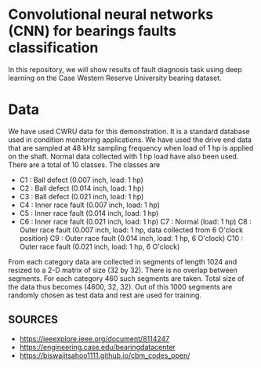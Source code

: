 # Convolutional neural networks (CNN) for bearings faults classification

In this repository, we will show results of fault diagnosis task using deep learning on the  Case Western Reserve University bearing dataset.

# Data

We have used CWRU data for this demonstration. It is a standard database used in condition monitoring applications. We have used the drive end data that are sampled at 48 kHz sampling frequency when load of 1 hp is applied on the shaft. Normal data collected with 1 hp load have also been used. There are a total of 10 classes. The classes are

   - C1 : Ball defect (0.007 inch, load: 1 hp)
   - C2 : Ball defect (0.014 inch, load: 1 hp)
   - C3 : Ball defect (0.021 inch, load: 1 hp)
   - C4 : Inner race fault (0.007 inch, load: 1 hp)
   - C5 : Inner race fault (0.014 inch, load: 1 hp)
   - C6 : Inner race fault (0.021 inch, load: 1 hp)
   C7 : Normal (load: 1 hp)
   C8 : Outer race fault (0.007 inch, load: 1 hp, data collected from 6 O'clock position)
   C9 : Outer race fault (0.014 inch, load: 1 hp, 6 O'clock)
   C10 : Outer race fault (0.021 inch, load: 1 hp, 6 O'clock)

From each category data are collected in segments of length 1024 and resized to a 2-D matrix of size (32 by 32). There is no overlap between segments. For each category 460 such segments are taken. Total size of the data thus becomes (4600, 32, 32). Out of this 1000 segments are randomly chosen as test data and rest are used for training.


## SOURCES
- https://ieeexplore.ieee.org/document/8114247
- https://engineering.case.edu/bearingdatacenter
- https://biswajitsahoo1111.github.io/cbm_codes_open/
